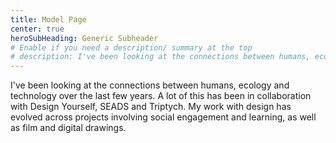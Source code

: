 ```yaml
---
title: Model Page
center: true
heroSubHeading: Generic Subheader
# Enable if you need a description/ summary at the top
# description: I've been looking at the connections between humans, ecology and technology over the last few years. A lot of this has been in collaboration with Design Yourself, SEADS and Triptych. My work with design has evolved across projects involving social engagement and learning, as well as film and digital drawings.
---
```


I've been looking at the connections between humans, ecology and technology over the last few years. A lot of this has been in collaboration with Design Yourself, SEADS and Triptych. My work with design has evolved across projects involving social engagement and learning, as well as film and digital drawings.